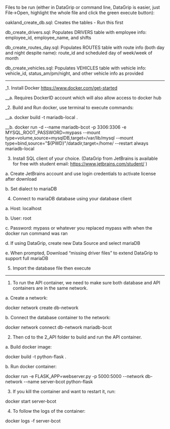 Files to be run (either in DataGrip or command line, DataGrip is easier, just File->Open, highlight the whole file and click the green execute button):

oakland_create_db.sql: Creates the tables - Run this first

db_create_drivers.sql: Populates DRIVERS table with employee info: employee_id, employee_name, and shifts

db_create_routes_day.sql: Populates ROUTES table with route info (both day and night despite name): route_id and scheduled day of week/week of month

db_create_vehicles.sql: Populates VEHICLES table with vehicle info: vehicle_id, status_am/pm/night, and other vehicle info as provided



-------

_1.	Install Docker https://www.docker.com/get-started

__a. Requires DockerID account which will also allow access to docker hub



_2.	Build and Run docker, use terminal to execute commands:

__a. docker build -t mariadb-local .

__b. docker run -d --name mariadb-bcot -p 3306:3306 -e MYSQL_ROOT_PASSWORD=mypass --mount type=volume,source=mysqlDB,target=/var/lib/mysql --mount type=bind,source="${PWD}"/datadir,target=/home/ --restart always mariadb-local



3.	Install SQL client of your choice. (DataGrip from JetBrains is available for free with student email: https://www.jetbrains.com/student/ )

a.	Create JetBrains account and use login credentials to activate license after download

b.	Set dialect to mariaDB



4.	Connect to mariaDB database using your database client

a.	Host: localhost

b.	User: root

c.	Password: mypass or whatever you replaced mypass with when the docker run command was ran

d.	If using DataGrip, create new Data Source and select mariaDB 

e.	When prompted, Download “missing driver files” to extend DataGrip to support full mariaDB



5.	Import the database file then execute 


-------


1. To run the API container, we need to make sure both database and API containers are in the same network.

a. Create a network:

docker network create db-network

b. Connect the database container to the network:

docker network connect db-network mariadb-bcot



2. Then cd to the 2_API folder to build and run the API container.

a. Build docker image:

docker build -t python-flask .

b. Run docker container:

docker run -e FLASK_APP=webserver.py -p 5000:5000 --network db-network --name server-bcot python-flask



3. If you kill the container and want to restart it, run:

docker start server-bcot



4. To follow the logs of the container:

docker logs -f server-bcot


